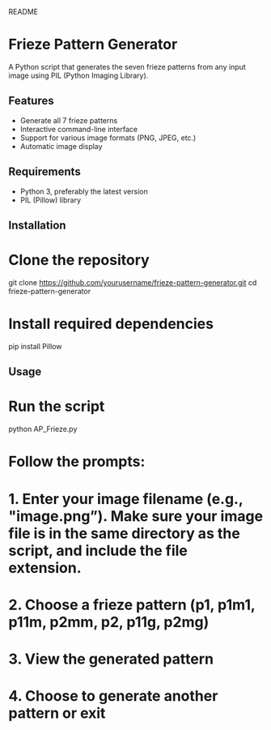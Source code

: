 README

# Frieze Pattern Generator

A Python script that generates the seven frieze patterns from any input image using PIL (Python Imaging Library).  

## Features

- Generate all 7 frieze patterns
- Interactive command-line interface
- Support for various image formats (PNG, JPEG, etc.)
- Automatic image display

## Requirements

- Python 3, preferably the latest version
- PIL (Pillow) library

## Installation

# Clone the repository
git clone https://github.com/yourusername/frieze-pattern-generator.git
cd frieze-pattern-generator

# Install required dependencies
pip install Pillow

## Usage

# Run the script
python AP_Frieze.py

# Follow the prompts:
# 1. Enter your image filename (e.g., "image.png”). Make sure your image file is in the same directory as the script, and include the file extension.
# 2. Choose a frieze pattern (p1, p1m1, p11m, p2mm, p2, p11g, p2mg)
# 3. View the generated pattern 
# 4. Choose to generate another pattern or exit